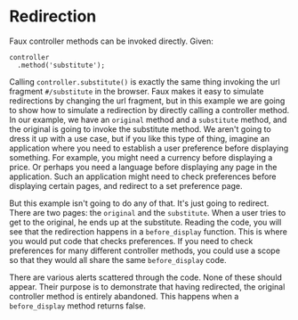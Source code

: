 Redirection
===

Faux controller methods can be invoked directly. Given:

    controller
      .method('substitute');

Calling `controller.substitute()` is exactly the same thing invoking the url fragment `#/substitute` in the browser. Faux makes it easy to simulate redirections by changing the url fragment, but in this example we are going to show how to simulate a redirection by directly calling a controller method. In our example, we have an `original` method and a `substitute` method, and the original is going to invoke the substitute method. We aren't going to dress it up with a use case, but if you like this type of thing, imagine an application where you need to establish a user preference before displaying something. For example, you might need a currency before displaying a price. Or perhaps you need a language before displaying any page in the application. Such an application might need to check preferences before displaying certain pages, and redirect to a set preference page.

But this example isn't going to do any of that. It's just going to redirect. There are two pages: the `original` and the `substitute`. When a user tries to get to the original, he ends up at the substitute. Reading the code, you will see that the redirection happens in a `before_display` function. This is where you would put code that checks preferences. If you need to check preferences for many different controller methods, you could use a scope so that they would all share the same `before_display` code.

There are various alerts scattered through the code. None of these should appear. Their purpose is to demonstrate that having redirected, the original controller method is entirely abandoned. This happens when a `before_display` method returns false.